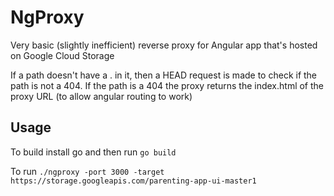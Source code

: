 # NgProxy

Very basic (slightly inefficient) reverse proxy for Angular app that's hosted on Google Cloud Storage

If a path doesn't have a . in it, then a HEAD request is made to check if the path is not a 404.
If the path is a 404 the proxy returns the index.html of the proxy URL (to allow angular routing to work)

## Usage
To build install go and then run
```go build```

To run
```./ngproxy -port 3000 -target https://storage.googleapis.com/parenting-app-ui-master1```
